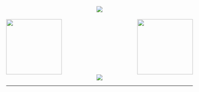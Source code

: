 <h1 align="center">
    <img src="https://readme-typing-svg.herokuapp.com/?font=Righteous&size=35&center=true&vCenter=true&width=500&height=70&duration=4000&lines=Hi+There!+👋;+I'm+Caio+Andrade!;" />
</h1>

<div>
  <img  height="150em" src="https://github-readme-stats.vercel.app/api?username=caioo-dev&show_icons=true&theme=blue-green&include_all_commits=true&count_private=true"/>
  <img align="right" height="150em" src="https://github-readme-stats.vercel.app/api/top-langs/?username=caioo-dev&layout=compact&langs_count=16&theme=blue-green"/>
</div>

<div align="center"> 
  <a href="https://linkedin.com/in/caio-andrade2442" target="_blank">
    <img src="https://img.shields.io/badge/LinkedIn-0077B5?style=for-the-badge&logo=linkedin&logoColor=white" target="_blank" />
  </a>

<hr/>


